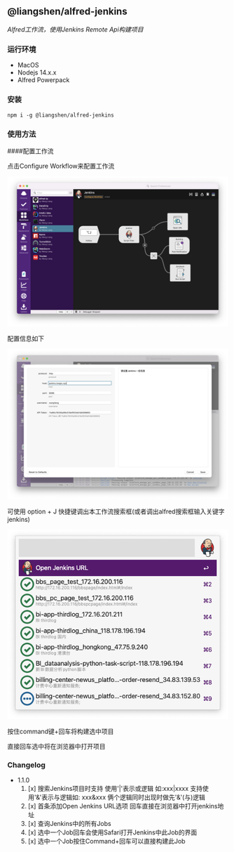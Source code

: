 ## @liangshen/alfred-jenkins

*Alfred工作流，使用Jenkins Remote Api构建项目*

### 运行环境

* MacOS
* Nodejs 14.x.x
* Alfred Powerpack

### 安装

```
npm i -g @liangshen/alfred-jenkins
```

### 使用方法

####配置工作流

点击Configure Workflow来配置工作流

![](./docs/jenkins2.png)

配置信息如下

![](./docs/jenkins.png)

可使用 option + J 快捷键调出本工作流搜索框(或者调出alfred搜索框输入关键字 jenkins)

![](./docs/jenkins3.png)

按住command键+回车将构建选中项目

直接回车选中将在浏览器中打开项目

### Changelog

* 1.1.0
  1. [x] 搜索Jenkins项目时支持 使用'|'表示或逻辑 如:xxx|xxxx 支持使用'&'表示与逻辑如: xxx&xxx 俩个逻辑同时出现时做先'&'(与)逻辑
  2. [x] 首条添加Open Jenkins URL选项 回车直接在浏览器中打开jenkins地址
  3. [x] 查询Jenkins中的所有Jobs
  4. [x] 选中一个Job回车会使用Safari打开Jenkins中此Job的界面
  5. [x] 选中一个Job按住Command+回车可以直接构建此Job








